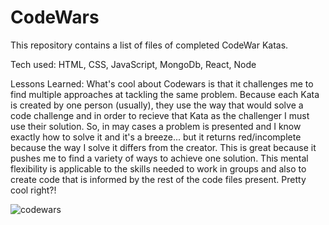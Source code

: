 # CodeWars

This repository contains a list of files of completed CodeWar Katas. 

Tech used: HTML, CSS, JavaScript, MongoDb, React, Node


Lessons Learned:
What's cool about Codewars is that it challenges me to find multiple approaches at tackling the same problem. Because each Kata is created by one person (usually), they use the way that would solve a code challenge and in order to recieve that Kata as the challenger I must use their solution. So, in may cases a problem is presented and I know exactly how to solve it and it's a breeze... but it returns red/incomplete because the way I solve it differs from the creator. This is great because it pushes me to find a variety of ways to achieve one solution. This mental flexibility is applicable to the skills needed to work in groups and also to create code that is informed by the rest of the code files present. Pretty cool right?!

![codewars](https://user-images.githubusercontent.com/22268455/169871997-01a2ca20-ae34-4d5b-901d-682e9f3decd4.png)
